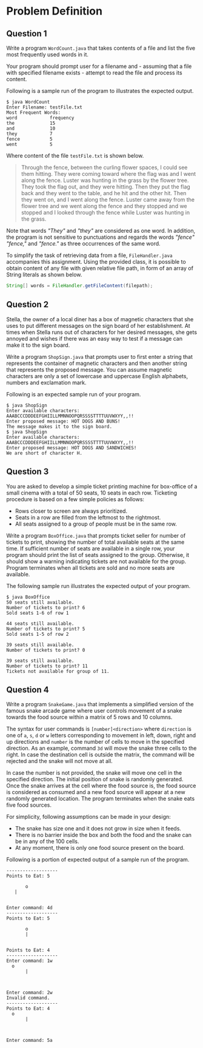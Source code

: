 # Problem Definition

## Question 1

Write a program `WordCount.java` that takes contents of a file and list the five most frequently used words in it.

Your program should prompt user for a filename and - assuming that a file with specified filename exists - attempt to read the file and process its content.

Following is a sample run of the program to illustrates the expected output.

```
$ java WordCount
Enter Filename: testFile.txt
Most Frequent Words:
word            frequency
the             15
and             10
they            7
fence           5
went            5
```

Where content of the file `testFile.txt` is shown below.

> Through the fence, between the curling flower spaces, I could see them hitting.
> They were coming toward where the flag was and I went along the fence.
> Luster was hunting in the grass by the flower tree.
> They took the flag out, and they were hitting.
> Then they put the flag back and they went to the table, and he hit and the other hit.
> Then they went on, and I went along the fence.
> Luster came away from the flower tree and we went along the fence and they stopped and we stopped and I looked through the fence while Luster was hunting in the grass.

Note that words _"They"_ and _"they"_ are considered as one word. In addition, the program is not sensitive to punctuations and regards the words   _"fence"_ _"fence,"_ and _"fence."_ as three occurrences of the same word.

To simplify the task of retrieving data from a file, `FileHandler.java` accompanies this assignment.
Using the provided class, it is possible to obtain content of any file with given relative file path, in form of an array of String literals as shown below.

```java
String[] words = FileHandler.getFileContent(filepath);
```

## Question 2

Stella, the owner of a local diner has a box of magnetic characters that she uses to put different messages on the sign board of her establishment.
At times when Stella runs out of characters for her desired messages, she gets annoyed and wishes if there was an easy way to test if a message can make it to the sign board.

Write a program `ShopSign.java` that prompts user to first enter a string that represents the container of magnetic characters and then another string that represents the proposed message.
You can assume magnetic characters are only a set of lowercase and uppercase English alphabets, numbers and exclamation mark.

Following is an expected sample run of your program.

```
$ java ShopSign
Enter available characters:
AAABCCCDDDEEFGHIILLMMNNOOPQRSSSSTTTTUUVWXYY,,!!
Enter proposed message: HOT DOGS AND BUNS!
The message makes it to the sign board.
$ java ShopSign
Enter available characters:
AAABCCCDDDEEFGHIILLMMNNOOPQRSSSSTTTTUUVWXYY,,!!
Enter proposed message: HOT DOGS AND SANDWICHES!
We are short of character H.
```

## Question 3

You are asked to develop a simple ticket printing machine for box-office of a small cinema with a total of 50 seats, 10 seats in each row.
Ticketing procedure is based on a few simple policies as follows:

* Rows closer to screen are always prioritized.
* Seats in a row are filled from the leftmost to the rightmost.
* All seats assigned to a group of people must be in the same row.

Write a program `BoxOffice.java` that prompts ticket seller for number of tickets to print, showing the number of total available seats at the same time.
If sufficient number of seats are available in a single row, your program should print the list of seats assigned to the group.
Otherwise, it should show a warning indicating tickets are not available for the group.
Program terminates when all tickets are sold and no more seats are available.

The following sample run illustrates the expected output of your program.

```
$ java BoxOffice
50 seats still available.
Number of tickets to print? 6
Sold seats 1-6 of row 1

44 seats still available.
Number of tickets to print? 5
Sold seats 1-5 of row 2

39 seats still available.
Number of tickets to print? 0

39 seats still available.
Number of tickets to print? 11
Tickets not available for group of 11.
```

## Question 4

Write a program `SnakeGame.java` that implements a simplified version of the famous snake arcade game where user controls movement of a snake towards the food source within a matrix of 5 rows and 10 columns.

The syntax for user commands is `[number]<direction>` where `direction` is one of `a`, `s`, `d` or `w` letters corresponding to movement in left, down, right and up directions and `number` is the number of cells to move in the specified direction. As an example, command `3d` will move the snake three cells to the right.
In case the destination cell is outside the matrix, the command will be rejected and the snake will not move at all.

In case the number is not provided, the snake will move one cell in the specified direction. The initial position of snake is randomly generated. Once the snake arrives at the cell where the food source is, the food source is considered as consumed and a new food source will appear at a new randomly generated location. The program terminates when the snake eats five food sources.

For simplicity, following assumptions can be made in your design:

* The snake has size one and it does not grow in size when it feeds.
* There is no barrier inside the box and both the food and the snake can be in any of the 100 cells.
* At any moment, there is only one food source present on the board.

Following is a portion of expected output of a sample run of the program.

```
-------------------
Points to Eat: 5

       o
   |


Enter command: 4d
-------------------
Points to Eat: 5

       o
       |


Points to Eat: 4
-------------------
Enter command: 1w
  o
       |



Enter command: 2w
Invalid command.
-------------------
Points to Eat: 4
  o
       |



Enter command: 5a
```
